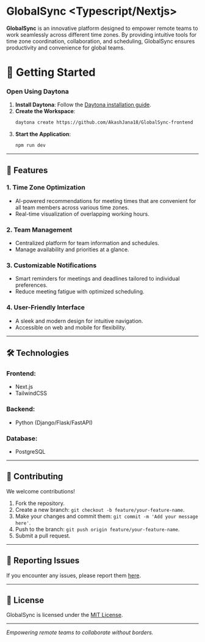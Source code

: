 # GlobalSync <Typescript/Nextjs>

**GlobalSync** is an innovative platform designed to empower remote teams to work seamlessly across different time zones. By providing intuitive tools for time zone coordination, collaboration, and scheduling, GlobalSync ensures productivity and convenience for global teams.

# 🚀 Getting Started  

### Open Using Daytona  

1. **Install Daytona**: Follow the [Daytona installation guide](https://www.daytona.io/docs/installation/installation/).  
2. **Create the Workspace**:  
   ```bash  
   daytona create https://github.com/AkashJana18/GlobalSync-frontend
   ```  
3. **Start the Application**:  
   ```bash  
   npm run dev
   ```  

---


## 🌟 Features

### 1. **Time Zone Optimization**

- AI-powered recommendations for meeting times that are convenient for all team members across various time zones.
- Real-time visualization of overlapping working hours.

### 2. **Team Management**

- Centralized platform for team information and schedules.
- Manage availability and priorities at a glance.

### 3. **Customizable Notifications**

- Smart reminders for meetings and deadlines tailored to individual preferences.
- Reduce meeting fatigue with optimized scheduling.

### 4. **User-Friendly Interface**

- A sleek and modern design for intuitive navigation.
- Accessible on web and mobile for flexibility.

---

## 🛠️ Technologies

### Frontend:

- Next.js
- TailwindCSS

### Backend:

- Python (Django/Flask/FastAPI)

### Database:

- PostgreSQL
---

## 🤝 Contributing

We welcome contributions!

1. Fork the repository.
2. Create a new branch: `git checkout -b feature/your-feature-name`.
3. Make your changes and commit them: `git commit -m 'Add your message here'`.
4. Push to the branch: `git push origin feature/your-feature-name`.
5. Submit a pull request.

---

## 🐞 Reporting Issues

If you encounter any issues, please report them [here](https://github.com/GlobalSync/GlobalSync/issues).

---

## 📜 License

GlobalSync is licensed under the [MIT License](LICENSE).

---

_Empowering remote teams to collaborate without borders._
